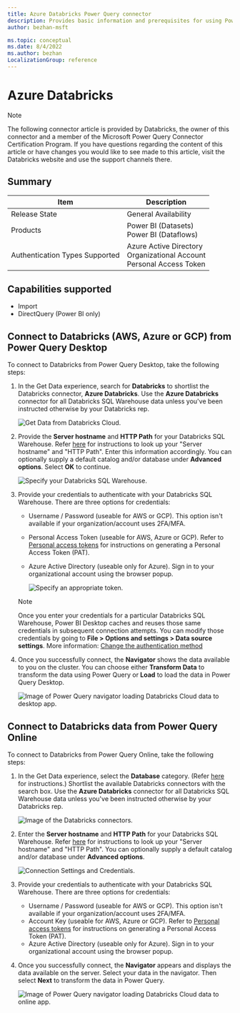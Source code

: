 ```yaml
---
title: Azure Databricks Power Query connector
description: Provides basic information and prerequisites for using Power Query's Azure Databricks connector.
author: bezhan-msft

ms.topic: conceptual
ms.date: 8/4/2022
ms.author: bezhan
LocalizationGroup: reference
---
```


# Azure Databricks

>[!NOTE]
>The following connector article is provided by Databricks, the owner of this connector and a member of the Microsoft Power Query Connector Certification Program. If you have questions regarding the content of this article or have changes you would like to see made to this article, visit the Databricks website and use the support channels there.

## Summary

| Item | Description |
| ---- | ----------- |
| Release State | General Availability |
| Products | Power BI (Datasets)<br/>Power BI (Dataflows) |
| Authentication Types Supported | Azure Active Directory<br/>Organizational Account<br/>Personal Access Token |

## Capabilities supported

* Import
* DirectQuery (Power BI only)

## Connect to Databricks (AWS, Azure or GCP) from Power Query Desktop

To connect to Databricks from Power Query Desktop, take the following steps:

1. In the Get Data experience, search for **Databricks** to shortlist the Databricks connector, **Azure Databricks**. Use the **Azure Databricks** connector for all Databricks SQL Warehouse data unless you've been instructed otherwise by your Databricks rep.

    ![Get Data from Databricks Cloud.](./media/databricksazure/get-data-dbc.png)

2. Provide the **Server hostname** and **HTTP Path** for your Databricks SQL Warehouse. Refer [here](/azure/databricks/integrations/bi/jdbc-odbc-bi#get-server-hostname-port-http-path-and-jdbc-url) for instructions to look up your "Server hostname" and "HTTP Path". Enter this information accordingly. You can optionally supply a default catalog and/or database under **Advanced options**. Select **OK** to continue.

    ![Specify your Databricks SQL Warehouse.](./media/databricksazure/azdbc-sql-endpoint.png)

3. Provide your credentials to authenticate with your Databricks SQL Warehouse. There are three options for credentials:

    * Username / Password (useable for AWS or GCP). This option isn't available if your organization/account uses 2FA/MFA.
    * Personal Access Token (useable for AWS, Azure or GCP). Refer to [Personal access tokens](/azure/databricks/sql/user/security/personal-access-tokens) for instructions on generating a Personal Access Token (PAT).
    * Azure Active Directory (useable only for Azure). Sign in to your organizational account using the browser popup.

      ![Specify an appropriate token.](./media/databricksazure/azdbc-pat.png)

    > [!NOTE]
    > Once you enter your credentials for a particular Databricks SQL Warehouse, Power BI Desktop caches and reuses those same credentials in subsequent connection attempts. You can modify those credentials by going to **File > Options and settings > Data source settings**. More information: [Change the authentication method](../ConnectorAuthentication.md#change-the-authentication-method)

4. Once you successfully connect, the **Navigator** shows the data available to you on the cluster. You can choose either **Transform Data** to transform the data using Power Query or **Load** to load the data in Power Query Desktop.

    ![Image of Power Query navigator loading Databricks Cloud data to desktop app.](./media/databricksazure/navigator-with-filter.jpeg)

## Connect to Databricks data from Power Query Online

To connect to Databricks from Power Query Online, take the following steps:

1. In the Get Data experience, select the **Database** category. (Refer [here](/power-bi/transform-model/dataflows/dataflows-create) for instructions.) Shortlist the available Databricks connectors with the search box. Use the **Azure Databricks** connector for all Databricks SQL Warehouse data unless you've been instructed otherwise by your Databricks rep.  

    ![Image of the Databricks connectors.](./media/databricksazure/filtered-connectors.jpeg)

2. Enter the **Server hostname** and **HTTP Path** for your Databricks SQL Warehouse. Refer [here](/azure/databricks/integrations/bi/jdbc-odbc-bi#get-server-hostname-port-http-path-and-jdbc-url) for instructions to look up your "Server hostname" and "HTTP Path". You can optionally supply a default catalog and/or database under **Advanced options**.

    ![Connection Settings and Credentials.](./media/databricksazure/azconnect-setting-cred.png)

3. Provide your credentials to authenticate with your Databricks SQL Warehouse. There are three options for credentials:

    * Username / Password (useable for AWS or GCP). This option isn't available if your organization/account uses 2FA/MFA.
    * Account Key (useable for AWS, Azure or GCP). Refer to [Personal access tokens](/azure/databricks/sql/user/security/personal-access-tokens) for instructions on generating a Personal Access Token (PAT).
    * Azure Active Directory (useable only for Azure). Sign in to your organizational account using the browser popup.

4. Once you successfully connect, the **Navigator** appears and displays the data available on the server. Select your data in the navigator. Then select **Next** to transform the data in Power Query.

    ![Image of Power Query navigator loading Databricks Cloud data to online app.](./media/databricksazure/pq-choose-data.png)
